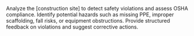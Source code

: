 Analyze the [construction site] to detect safety violations and assess OSHA compliance. Identify potential hazards such as missing PPE, improper scaffolding, fall risks, or equipment obstructions. Provide structured feedback on violations and suggest corrective actions.